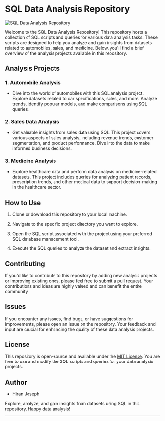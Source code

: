 # SQL Data Analysis Repository

![SQL Data Analysis Repository](http://incurs.us/sites/default/files/styles/max_2600x2600/public/2016-07/mysql-wallpaper-1.png?itok=GLltuHhe)

Welcome to the SQL Data Analysis Repository! This repository hosts a collection of SQL scripts and queries for various data analysis tasks. These scripts are designed to help you analyze and gain insights from datasets related to automobiles, sales, and medicine. Below, you'll find a brief overview of the analysis projects available in this repository.

## Analysis Projects

### 1. **Automobile Analysis**

   - Dive into the world of automobiles with this SQL analysis project. Explore datasets related to car specifications, sales, and more. Analyze trends, identify popular models, and make comparisons using SQL queries.

### 2. **Sales Data Analysis**

   - Get valuable insights from sales data using SQL. This project covers various aspects of sales analysis, including revenue trends, customer segmentation, and product performance. Dive into the data to make informed business decisions.

### 3. **Medicine Analysis**

   - Explore healthcare data and perform data analysis on medicine-related datasets. This project includes queries for analyzing patient records, prescription trends, and other medical data to support decision-making in the healthcare sector.

## How to Use

1. Clone or download this repository to your local machine.

2. Navigate to the specific project directory you want to explore.

3. Open the SQL script associated with the project using your preferred SQL database management tool.

4. Execute the SQL queries to analyze the dataset and extract insights.

## Contributing

If you'd like to contribute to this repository by adding new analysis projects or improving existing ones, please feel free to submit a pull request. Your contributions and ideas are highly valued and can benefit the entire community.

## Issues

If you encounter any issues, find bugs, or have suggestions for improvements, please open an issue on the repository. Your feedback and input are crucial for enhancing the quality of these data analysis projects.

## License

This repository is open-source and available under the [MIT License](LICENSE). You are free to use and modify the SQL scripts and queries for your data analysis projects.

## Author

- Hiran Joseph

Explore, analyze, and gain insights from datasets using SQL in this repository. Happy data analysis!

---
